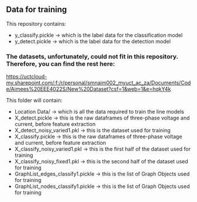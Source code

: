 ## Data for training

This repository contains:
- y_classify.pickle -> which is the label data for the classification model
- y_detect.pickle -> which is the label data for the detection model

### The datasets, unfortunately, could not fit in this repository. Therefore, you can find the rest here:
https://uctcloud-my.sharepoint.com/:f:/r/personal/smnaim002_myuct_ac_za/Documents/Code/Aimees%20EEE4022S/New%20Dataset?csf=1&web=1&e=hqkY4k

This folder will contain:
- Location Data/ -> which is all the data required to train the line models
- X_detect.pickle -> this is the raw dataframes of three-phase voltage and current, before feature extraction
- X_detect_noisy_varied1.pkl -> this is the dataset used for training
- X_classify.pickle -> this is the raw dataframes of three-phase voltage and current, before feature extraction
- X_classify_noisy_varied1.pkl -> this is the first half of the dataset used for training
- X_classify_noisy_fixed1.pkl -> this is the second half of the dataset used for training
- GraphList_edges_classify1.pickle -> this is the list of Graph Objects used for training
- GraphList_nodes_classify1.pickle -> this is the list of Graph Objects used for training
